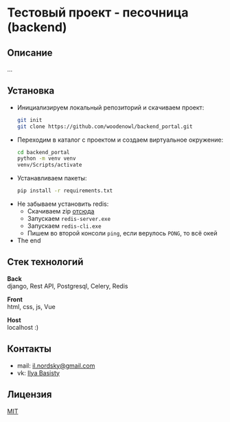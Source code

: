 # Тестовый проект - песочница (backend)
## Описание
...
## Установка
- Инициализируем локальный репозиторий и скачиваем проект:
    ```bash
  git init
  git clone https://github.com/woodenowl/backend_portal.git
    ```
- Переходим в каталог с проектом и создаем виртуальное окружение:
    ```bash
  cd backend_portal
  python -m venv venv
  venv/Scripts/activate
    ```
- Устанавливаем пакеты:
    ```bash
  pip install -r requirements.txt
    ```
- Не забываем установить redis:
    - Скачиваем zip [отсюда](https://github.com/microsoftarchive/redis/releases/tag/win-3.2.100)
    - Запускаем ```redis-server.exe```
    - Запускаем ```redis-cli.exe```
    - Пишем во второй консоли ```ping```, если верулось ```PONG```, то всё окей
- The end

## Стек технологий
**Back**\
django, Rest API, Postgresql, Celery, Redis

**Front**\
html, css, js, Vue

**Host**\
localhost :)

## Контакты
- mail: il.nordsky@gmail.com
- vk: [Ilya Basisty](https://vk.com/ilnord)

## Лицензия
[MIT](https://choosealicense.com/licenses/mit/)
